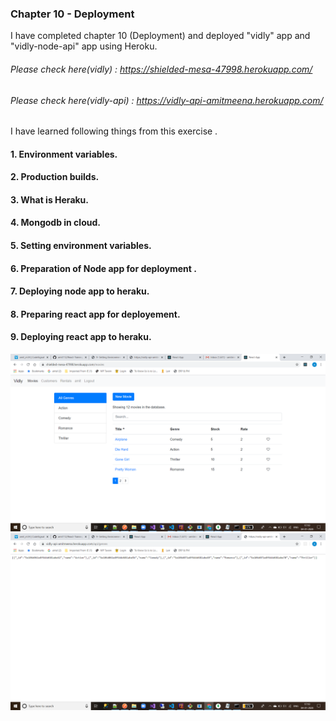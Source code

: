 ### Chapter 10 - Deployment

I have completed chapter 10 (Deployment) and deployed "vidly" app and "vidly-node-api" app using Heroku.

###### Please check here(vidly) : https://shielded-mesa-47998.herokuapp.com/
###### Please check here(vidly-api) : https://vidly-api-amitmeena.herokuapp.com/

I have learned following things from this exercise .

#### 1. Environment variables.
#### 2. Production builds.
#### 3. What is Heraku.
#### 4. Mongodb in cloud.
#### 5. Setting environment variables.
#### 6. Preparation of Node app for deployment .
#### 7. Deploying node app to heraku.
#### 8. Preparing react app for deployement.
#### 9. Deploying react app to heraku.


![Screenshots](https://github.com/amit112/React-Training/blob/Deployment/ScreenShots/Chapter-10(Deployment)/Screenshot1.png)
![Screenshots](https://github.com/amit112/React-Training/blob/Deployment/ScreenShots/Chapter-10(Deployment)/Screenshot2.png)


